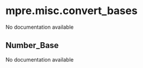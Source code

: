 mpre.misc.convert_bases
========
No documentation available

Number_Base
--------
No documentation available